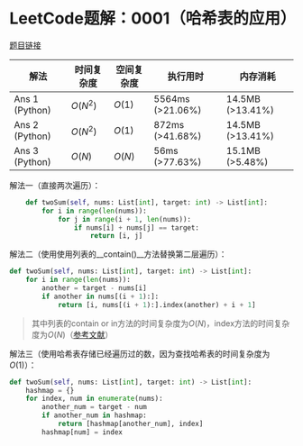 # LeetCode题解：0001（哈希表的应用）

[题目链接](https://leetcode-cn.com/problems/two-sum/)

| 解法           | 时间复杂度 | 空间复杂度 | 执行用时         | 内存消耗         |
| -------------- | ---------- | ---------- | ---------------- | ---------------- |
| Ans 1 (Python) | $O(N^2)$   | $O(1)$     | 5564ms (>21.06%) | 14.5MB (>13.41%) |
| Ans 2 (Python) | $O(N^2)$   | $O(1)$     | 872ms (>41.68%)  | 14.5MB (>13.41%) |
| Ans 3 (Python) | $O(N)$     | $O(N)$     | 56ms (>77.63%)   | 15.1MB (>5.48%)  |

解法一（直接两次遍历）：

```python
    def twoSum(self, nums: List[int], target: int) -> List[int]:
        for i in range(len(nums)):
            for j in range(i + 1, len(nums)):
                if nums[i] + nums[j] == target:
                    return [i, j]
```

解法二（使用使用列表的\_\_contain()\_\_方法替换第二层遍历）：

```python
def twoSum(self, nums: List[int], target: int) -> List[int]:
    for i in range(len(nums)):
        another = target - nums[i]
        if another in nums[(i + 1):]:
            return [i, nums[(i + 1):].index(another) + i + 1]
```

> 其中列表的contain or in方法的时间复杂度为$O(N)$，index方法的时间复杂度为$O(N)$（[参考文献](https://www.jianshu.com/p/a2c98df9cfae)）

解法三（使用哈希表存储已经遍历过的数，因为查找哈希表的时间复杂度为$O(1)$）：

```python
def twoSum(self, nums: List[int], target: int) -> List[int]:
    hashmap = {}
    for index, num in enumerate(nums):
        another_num = target - num
        if another_num in hashmap:
            return [hashmap[another_num], index]
        hashmap[num] = index
```